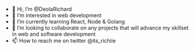 - 👋 Hi, I’m @DeolaRichard
- 👀 I’m interested in web development
- 🌱 I’m currently learning React, Node & Golang
- 💞️ I’m looking to collaborate on any projects that will advance my skillset in web and software development
- 📫 How to reach me on twitter @its_richiie

<!---
DeolaRichard/DeolaRichard is a ✨ special ✨ repository because its `README.md` (this file) appears on your GitHub profile.
You can click the Preview link to take a look at your changes.
--->
